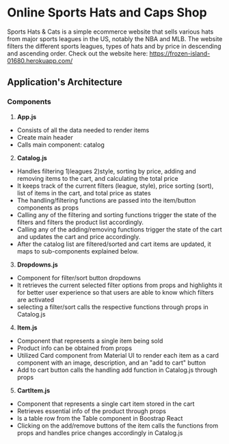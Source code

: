 # Online Sports Hats and Caps Shop
Sports Hats & Cats is a simple ecommerce website that sells various hats from major sports leagues in the US, notably the NBA and MLB. The website filters the different sports leagues, types of hats and by price in descending and ascending order. 
Check out the website here: https://frozen-island-01680.herokuapp.com/
## Application's Architecture
### Components
1. <b>App.js</b>
  * Consists of all the data needed to render items
  * Create main header
  * Calls main component: catalog
2. <b>Catalog.js</b>
  * Handles filtering 1)leagues 2)style, sorting by price, adding and removing items to the cart, and calculating the total price
  * It keeps track of the current filters (league, style), price sorting (sort), list of items in the cart, and total price as states
  * The handling/filtering functions are passed into the item/button components as props
  * Calling any of the filtering and sorting functions trigger the state of the filters and filters the product list accordingly. 
  * Calling any of the adding/removing functions trigger the state of the cart and updates the cart and price accordingly.
  * After the catalog list are filtered/sorted and cart items are updated, it maps to sub-components explained below.
3. <b>Dropdowns.js</b>
  * Component for filter/sort button dropdowns
  * It retrieves the current selected filter options from props and highlights it for better user experience so that users are able to know which filters are activated
  * selecting a filter/sort calls the respective functions through props in Catalog.js
4. <b>Item.js</b>
  * Component that represents a single item being sold
  * Product info can be obtained from props
  * Utilized Card component from Material UI to render each item as a card component with an image, description, and an "add to cart" button
  * Add to cart button calls the handling add function in Catalog.js through props
5. <b>CartItem.js</b>
  * Component that represents a single cart item stored in the cart
  * Retrieves essential info of the product through props
  * Is a table row from the Table component in Boostrap React
  * Clicking on the add/remove buttons of the item calls the functions from props and handles price changes accordingly in Catalog.js
